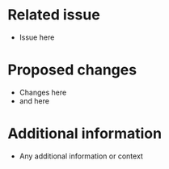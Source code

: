 # Related issue
- Issue here

# Proposed changes
- Changes here
- and here

# Additional information
- Any additional information or context
